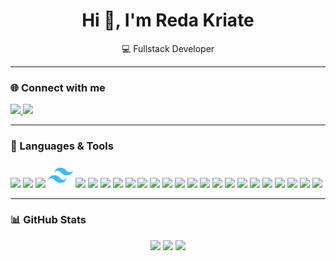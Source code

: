 <h1 align="center">Hi 👋, I'm Reda Kriate</h1>
<p align="center">💻 Fullstack Developer </p>

---

### 🌐 Connect with me

<p align="left">
  <a href="https://www.linkedin.com/in/reda-kriate-bb4665333/" target="_blank">
    <img src="https://img.shields.io/badge/LinkedIn-0077B5?logo=linkedin&logoColor=white&style=for-the-badge" />
  </a>
  <a href="https://www.instagram.com/reda_kriate/" target="_blank">
    <img src="https://img.shields.io/badge/Instagram-E4405F?logo=instagram&logoColor=white&style=for-the-badge" />
  </a>
</p>

---

### 🧠 Languages & Tools

<p align="left">
  <!-- Langages -->
  <img src="https://cdn.jsdelivr.net/gh/devicons/devicon/icons/html5/html5-original.svg" width="40" />
    <img src="https://cdn.jsdelivr.net/gh/devicons/devicon/icons/css3/css3-original.svg" width="40" />
    <img src="https://cdn.jsdelivr.net/gh/devicons/devicon/icons/sass/sass-original.svg" width="40" />
<img src="https://raw.githubusercontent.com/devicons/devicon/master/icons/tailwindcss/tailwindcss-plain.svg" width="40"/>
  <img src="https://cdn.jsdelivr.net/gh/devicons/devicon/icons/java/java-original.svg" width="40" />
    <img src="https://cdn.jsdelivr.net/gh/devicons/devicon/icons/spring/spring-original.svg" width="40" />
  <img src="https://cdn.jsdelivr.net/gh/devicons/devicon/icons/c/c-original.svg" width="40" />
  <img src="https://cdn.jsdelivr.net/gh/devicons/devicon/icons/cplusplus/cplusplus-original.svg" width="40" />
  <img src="https://cdn.jsdelivr.net/gh/devicons/devicon/icons/csharp/csharp-original.svg" width="40" />
  <img src="https://cdn.jsdelivr.net/gh/devicons/devicon/icons/php/php-original.svg" width="40" />
  <img src="https://cdn.jsdelivr.net/gh/devicons/devicon/icons/javascript/javascript-original.svg" width="40" />
  <img src="https://cdn.jsdelivr.net/gh/devicons/devicon/icons/typescript/typescript-original.svg" width="40" />

  <!-- Frameworks -->
  <img src="https://cdn.jsdelivr.net/gh/devicons/devicon/icons/react/react-original.svg" width="40" />
  <img src="https://cdn.jsdelivr.net/gh/devicons/devicon/icons/angularjs/angularjs-original.svg" width="40" />
  <img src="https://cdn.jsdelivr.net/gh/devicons/devicon/icons/nextjs/nextjs-original.svg" width="40" />


  <!-- Databases -->
  <img src="https://cdn.jsdelivr.net/gh/devicons/devicon/icons/postgresql/postgresql-original.svg" width="40" />
  <img src="https://cdn.jsdelivr.net/gh/devicons/devicon/icons/mysql/mysql-original.svg" width="40" />
  <img src="https://cdn.jsdelivr.net/gh/devicons/devicon/icons/oracle/oracle-original.svg" width="40" />
  <img src="https://img.shields.io/badge/SQL%20Server-CC2927?logo=microsoftsqlserver&logoColor=white&style=for-the-badge" height="28" />

  <!-- DevOps -->
  <img src="https://cdn.jsdelivr.net/gh/devicons/devicon/icons/docker/docker-original.svg" width="40" />
  <img src="https://img.shields.io/badge/Flyway-CC342D?logo=flyway&logoColor=white&style=for-the-badge" height="28" />
  <img src="https://img.shields.io/badge/AWS-232F3E?logo=amazonaws&logoColor=white&style=for-the-badge" height="28" />
  <img src="https://img.shields.io/badge/GitHub%20Actions-2088FF?logo=githubactions&logoColor=white&style=for-the-badge" height="28" />
  <img src="https://img.shields.io/badge/Slack-4A154B?logo=slack&logoColor=white&style=for-the-badge" height="28" />
</p>

---

### 📊 GitHub Stats

<p align="center">
  <img src="https://github-readme-stats.vercel.app/api?username=Reda-Kriate&show_icons=true&theme=tokyonight&count_private=true&hide=issues" />
  <img src="https://github-readme-stats.vercel.app/api/top-langs/?username=Reda-Kriate&layout=compact&theme=tokyonight&langs_count=10" />
  <img src="https://streak-stats.demolab.com?user=Reda-Kriate&theme=tokyonight" />
</p>


